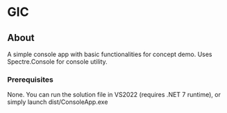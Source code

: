# GIC

## About
A simple console app with basic functionalities for concept demo.
Uses Spectre.Console for console utility.

### Prerequisites
None. You can run the solution file in VS2022 (requires .NET 7 runtime), or simply launch dist/ConsoleApp.exe